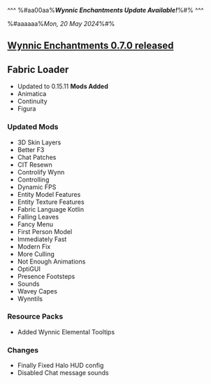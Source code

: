 ^^^
%#aa00aa%**_Wynnic Enchantments Update Available!_**%#%
^^^

%#aaaaaa%_Mon, 20 May 2024_%#%

## **[Wynnic Enchantments 0.7.0 released](https://modrinth.com/mod/wynnicenchantments/version/1nNCXfEJ)**

## Fabric Loader

- Updated to 0.15.11
  **Mods Added**
- Animatica
- Continuity
- Figura
### Updated Mods
- 3D Skin Layers
- Better F3
- Chat Patches
- CIT Resewn
- Controlify Wynn
- Controlling
- Dynamic FPS
- Entity Model Features
- Entity Texture Features
- Fabric Language Kotlin
- Falling Leaves
- Fancy Menu
- First Person Model
- Immediately Fast
- Modern Fix
- More Culling
- Not Enough Animations
- OptiGUI
- Presence Footsteps
- Sounds
- Wavey Capes
- Wynntils
### Resource Packs
- Added Wynnic Elemental Tooltips
### Changes
- Finally Fixed Halo HUD config
- Disabled Chat message sounds
